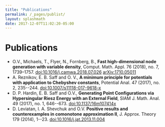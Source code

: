```yaml
---
title: "Publications"
permalink: /_pages/publist/
layout: splashmath
date: 2017-12-07T11:02:20-05:00
---
```

# Publications
* O.V., Michaels, T., Flyer, N., Fornberg, B., **Fast high-dimensional node generation with variable density**, Comput. Math. Appl. 76 (2018), no. 7, 1739–1757. [doi:10.1016/j.camwa.2018.07.026](https://doi.org/10.1016/j.camwa.2018.07.026) [arXiv:1710.05011](https://arxiv.org/abs/1710.05011)<br>
* A. Reznikov, E. B. Saff and O. V., **A minimum principle for potentials with application to Chebyshev constants**, Potential Anal.  47  (2017),  no. 2, 235--244. [doi:10.1007/s11118-017-9618-x](https://doi.org/10.1007/s11118-017-9618-x) <br>
* D. P. Hardin, E. B. Saff and O.V., **Generating Point Configurations via Hypersingular Riesz Energy with an External Field**, SIAM J. Math. Anal.  49  (2017),  no. 1, 646--673. [doi:10.1137/16m107414x](https://doi.org/10.1137/16M107414X)<br>
* D. Leviatan, I. A. Shevchuk and O.V. **Positive results and counterexamples in comonotone approximation II**, J. Approx. Theory  179  (2014), 1--23.  [doi:10.1016/j.jat.2013.11.004](https://doi.org/10.1016/j.jat.2013.11.004)<br>
